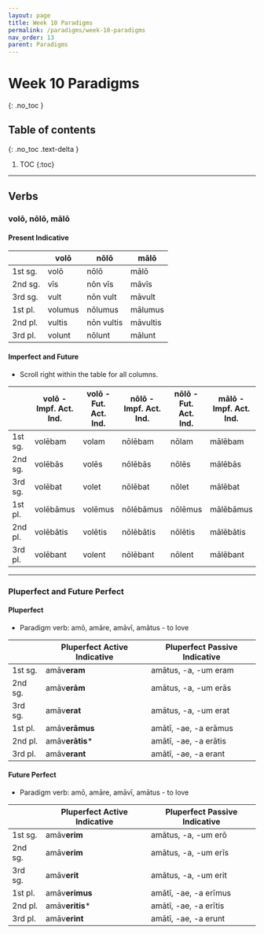 ```yaml
---
layout: page
title: Week 10 Paradigms
permalink: /paradigms/week-10-paradigms
nav_order: 13
parent: Paradigms
---
```


# Week 10 Paradigms
{: .no_toc }

## Table of contents
{: .no_toc .text-delta }

1. TOC
{:toc}

***

## Verbs

### volō, nōlō, mālō

#### Present Indicative

|       | volō | nōlō | mālō |
| --- | --- | --- | --- |
| 1st sg.    | volō | nōlō | mālō |
| 2nd sg.   | vīs | nōn vīs | māvīs |
| 3rd sg.   | vult | nōn vult | māvult |
| 1st pl.   | volumus | nōlumus | mālumus |
| 2nd pl.   | vultis | nōn vultis | māvultis |
| 3rd pl.   | volunt | nōlunt | mālunt |

#### Imperfect and Future

* Scroll right within the table for all columns.

|       | volō - Impf. Act. Ind. | volō - Fut. Act. Ind. | nōlō - Impf. Act. Ind. | nōlō - Fut. Act. Ind. | mālō - Impf. Act. Ind. | mālō - Fut. Act. Ind. |
| --- | --- | --- | --- | --- | --- | --- |
| 1st sg.    | volēbam | volam | nōlēbam | nōlam | mālēbam | mālam |
| 2nd sg.   | volēbās | volēs | nōlēbās | nōlēs | mālēbās | mālēs |
| 3rd sg.   | volēbat | volet | nōlēbat | nōlet | mālēbat | mālet |
| 1st pl.   | volēbāmus | volēmus | nōlēbāmus | nōlēmus | mālēbāmus | mālēmus |
| 2nd pl.   | volēbātis | volētis | nōlēbātis | nōlētis | mālēbātis | mālētis |
| 3rd pl.   | volēbant | volent | nōlēbant | nōlent | mālēbant | mālent |

***

### Pluperfect and Future Perfect

#### Pluperfect
* Paradigm verb: amō, amāre, amāvī, amātus - to love

|       | Pluperfect Active Indicative | Pluperfect Passive Indicative |
| --- | --- | --- |
| 1st sg.    | amāv**eram** | amātus, -a, -um eram |
| 2nd sg.   | amāv**erām** | amātus, -a, -um erās |
| 3rd sg.   | amāv**erat** | amātus, -a, -um erat |
| 1st pl.   | amāv**erāmus** | amātī, -ae, -a erāmus |
| 2nd pl.   | amāv**erātis*** | amātī, -ae, -a erātis |
| 3rd pl.   | amāv**erant** | amātī, -ae, -a erant |

#### Future Perfect
* Paradigm verb: amō, amāre, amāvī, amātus - to love

|       | Pluperfect Active Indicative | Pluperfect Passive Indicative |
| --- | --- | --- |
| 1st sg.    | amāv**erim** | amātus, -a, -um erō |
| 2nd sg.   | amāv**erim** | amātus, -a, -um erīs |
| 3rd sg.   | amāv**erit** | amātus, -a, -um erit |
| 1st pl.   | amāv**erimus** | amātī, -ae, -a erīmus |
| 2nd pl.   | amāv**eritis*** | amātī, -ae, -a erītis |
| 3rd pl.   | amāv**erint** | amātī, -ae, -a erunt |